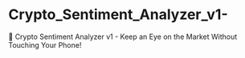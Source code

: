 # Crypto_Sentiment_Analyzer_v1-
🚀 Crypto Sentiment Analyzer v1 - Keep an Eye on the Market Without Touching Your Phone!
